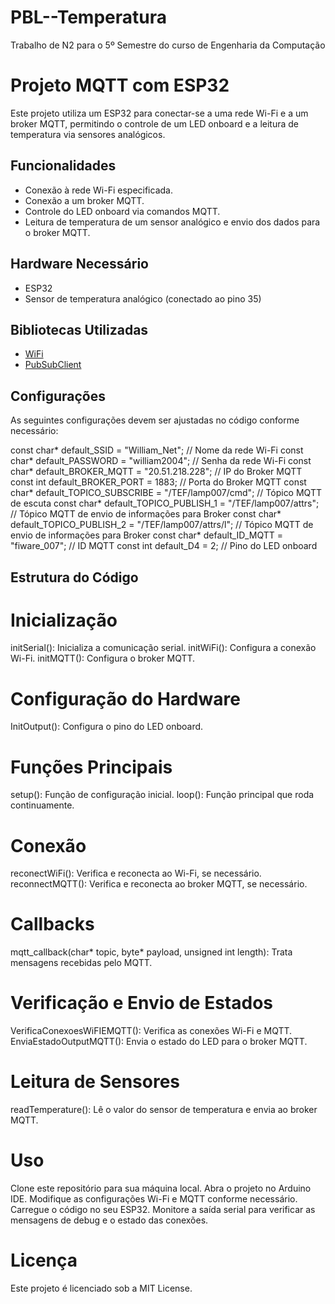# PBL--Temperatura
Trabalho de N2 para o 5º Semestre do curso de Engenharia da Computação
# Projeto MQTT com ESP32

Este projeto utiliza um ESP32 para conectar-se a uma rede Wi-Fi e a um broker MQTT, permitindo o controle de um LED onboard e a leitura de temperatura via sensores analógicos.

## Funcionalidades

- Conexão à rede Wi-Fi especificada.
- Conexão a um broker MQTT.
- Controle do LED onboard via comandos MQTT.
- Leitura de temperatura de um sensor analógico e envio dos dados para o broker MQTT.

## Hardware Necessário

- ESP32
- Sensor de temperatura analógico (conectado ao pino 35)

## Bibliotecas Utilizadas

- [WiFi](https://github.com/espressif/arduino-esp32/tree/master/libraries/WiFi)
- [PubSubClient](https://github.com/knolleary/pubsubclient)

## Configurações

As seguintes configurações devem ser ajustadas no código conforme necessário:

const char* default_SSID = "William_Net"; // Nome da rede Wi-Fi
const char* default_PASSWORD = "william2004"; // Senha da rede Wi-Fi
const char* default_BROKER_MQTT = "20.51.218.228"; // IP do Broker MQTT
const int default_BROKER_PORT = 1883; // Porta do Broker MQTT
const char* default_TOPICO_SUBSCRIBE = "/TEF/lamp007/cmd"; // Tópico MQTT de escuta
const char* default_TOPICO_PUBLISH_1 = "/TEF/lamp007/attrs"; // Tópico MQTT de envio de informações para Broker
const char* default_TOPICO_PUBLISH_2 = "/TEF/lamp007/attrs/l"; // Tópico MQTT de envio de informações para Broker
const char* default_ID_MQTT = "fiware_007"; // ID MQTT
const int default_D4 = 2; // Pino do LED onboard

## Estrutura do Código
# Inicialização
initSerial(): Inicializa a comunicação serial.
initWiFi(): Configura a conexão Wi-Fi.
initMQTT(): Configura o broker MQTT.
# Configuração do Hardware
InitOutput(): Configura o pino do LED onboard.
# Funções Principais
setup(): Função de configuração inicial.
loop(): Função principal que roda continuamente.
# Conexão
reconectWiFi(): Verifica e reconecta ao Wi-Fi, se necessário.
reconnectMQTT(): Verifica e reconecta ao broker MQTT, se necessário.
# Callbacks
mqtt_callback(char* topic, byte* payload, unsigned int length): Trata mensagens recebidas pelo MQTT.
# Verificação e Envio de Estados
VerificaConexoesWiFIEMQTT(): Verifica as conexões Wi-Fi e MQTT.
EnviaEstadoOutputMQTT(): Envia o estado do LED para o broker MQTT.
# Leitura de Sensores
readTemperature(): Lê o valor do sensor de temperatura e envia ao broker MQTT.
# Uso
Clone este repositório para sua máquina local.
Abra o projeto no Arduino IDE.
Modifique as configurações Wi-Fi e MQTT conforme necessário.
Carregue o código no seu ESP32.
Monitore a saída serial para verificar as mensagens de debug e o estado das conexões.


# Licença
Este projeto é licenciado sob a MIT License.

